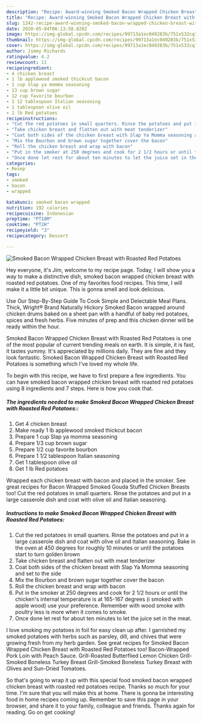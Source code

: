 ```yaml
---
description: "Recipe: Award-winning Smoked Bacon Wrapped Chicken Breast with Roasted Red Potatoes"
title: "Recipe: Award-winning Smoked Bacon Wrapped Chicken Breast with Roasted Red Potatoes"
slug: 1242-recipe-award-winning-smoked-bacon-wrapped-chicken-breast-with-roasted-red-potatoes
date: 2020-05-04T06:13:58.828Z
image: https://img-global.cpcdn.com/recipes/99713a1ec049283b/751x532cq70/smoked-bacon-wrapped-chicken-breast-with-roasted-red-potatoes-recipe-main-photo.jpg
thumbnail: https://img-global.cpcdn.com/recipes/99713a1ec049283b/751x532cq70/smoked-bacon-wrapped-chicken-breast-with-roasted-red-potatoes-recipe-main-photo.jpg
cover: https://img-global.cpcdn.com/recipes/99713a1ec049283b/751x532cq70/smoked-bacon-wrapped-chicken-breast-with-roasted-red-potatoes-recipe-main-photo.jpg
author: Jimmy Richards
ratingvalue: 4.2
reviewcount: 11
recipeingredient:
- 4 chicken breast
- 1 lb applewood smoked thickcut bacon
- 1 cup Slap ya momma seasoning
- 13 cup brown sugar
- 12 cup favorite bourbon
- 1 12 tablespoon Italian seasoning
- 1 tablespoon olive oil
- 1 lb Red potatoes
recipeinstructions:
- "Cut the red potatoes in small quarters. Rinse the potatoes and put in a large casserole dish and coat with olive oil and Italian seasoning. Bake in the oven at 450 degrees for roughly 10 minutes or until the potatoes start to turn golden brown"
- "Take chicken breast and flatten out with meat tenderizer"
- "Coat both sides of the chicken breast with Slap Ya Momma seasoning and set to the side"
- "Mix the Bourbon and brown sugar together cover the bacon"
- "Roll the chicken breast and wrap with bacon"
- "Put in the smoker at 250 degrees and cook for 2 1/2 hours or until the chicken&#39;s internal temperature is at 165-167 degrees (i smoked with apple wood) use your preference. Remember with wood smoke with poultry less is more when it comes to smoke."
- "Once done let rest for about ten minutes to let the juice set in the meat."
categories:
- Resep
tags:
- smoked
- bacon
- wrapped

katakunci: smoked bacon wrapped
nutrition: 192 calories
recipecuisine: Indonesian
preptime: "PT18M"
cooktime: "PT2H"
recipeyield: "3"
recipecategory: Dessert

---
```



![Smoked Bacon Wrapped Chicken Breast with Roasted Red Potatoes](https://img-global.cpcdn.com/recipes/99713a1ec049283b/751x532cq70/smoked-bacon-wrapped-chicken-breast-with-roasted-red-potatoes-recipe-main-photo.jpg)

Hey everyone, it's Jim, welcome to my recipe page. Today, I will show you a way to make a distinctive dish, smoked bacon wrapped chicken breast with roasted red potatoes. One of my favorites food recipes. This time, I will make it a little bit unique. This is gonna smell and look delicious.

Use Our Step-By-Step Guide To Cook Simple and Delectable Meal Plans. Thick, Wright® Brand Naturally Hickory Smoked Bacon wrapped around chicken drums baked on a sheet pan with a handful of baby red potatoes, spices and fresh herbs. Five minutes of prep and this chicken dinner will be ready within the hour.

Smoked Bacon Wrapped Chicken Breast with Roasted Red Potatoes is one of the most popular of current trending meals on earth. It is simple, it is fast, it tastes yummy. It's appreciated by millions daily. They are fine and they look fantastic. Smoked Bacon Wrapped Chicken Breast with Roasted Red Potatoes is something which I've loved my whole life.


To begin with this recipe, we have to first prepare a few ingredients. You can have smoked bacon wrapped chicken breast with roasted red potatoes using 8 ingredients and 7 steps. Here is how you cook that.

##### The ingredients needed to make Smoked Bacon Wrapped Chicken Breast with Roasted Red Potatoes::

1. Get 4 chicken breast
1. Make ready 1 lb applewood smoked thickcut bacon
1. Prepare 1 cup Slap ya momma seasoning
1. Prepare 1/3 cup brown sugar
1. Prepare 1/2 cup favorite bourbon
1. Prepare 1 1/2 tablespoon Italian seasoning
1. Get 1 tablespoon olive oil
1. Get 1 lb Red potatoes


Wrapped each chicken breast with bacon and placed in the smoker. See great recipes for Bacon Wrapped Smoked Gouda Stuffed Chicken Breasts too! Cut the red potatoes in small quarters. Rinse the potatoes and put in a large casserole dish and coat with olive oil and Italian seasoning. 

##### Instructions to make Smoked Bacon Wrapped Chicken Breast with Roasted Red Potatoes:

1. Cut the red potatoes in small quarters. Rinse the potatoes and put in a large casserole dish and coat with olive oil and Italian seasoning. Bake in the oven at 450 degrees for roughly 10 minutes or until the potatoes start to turn golden brown
1. Take chicken breast and flatten out with meat tenderizer
1. Coat both sides of the chicken breast with Slap Ya Momma seasoning and set to the side
1. Mix the Bourbon and brown sugar together cover the bacon
1. Roll the chicken breast and wrap with bacon
1. Put in the smoker at 250 degrees and cook for 2 1/2 hours or until the chicken&#39;s internal temperature is at 165-167 degrees (i smoked with apple wood) use your preference. Remember with wood smoke with poultry less is more when it comes to smoke.
1. Once done let rest for about ten minutes to let the juice set in the meat.


I love smoking my potatoes in foil for easy clean up after. I garnished my smoked potatoes with herbs such as parsley, dill, and chives that were growing fresh from my herb garden. See great recipes for Smoked Bacon Wrapped Chicken Breast with Roasted Red Potatoes too! Bacon-Wrapped Pork Loin with Peach Sauce. Grill-Roasted Butterflied Lemon Chicken Grill-Smoked Boneless Turkey Breast Grill-Smoked Boneless Turkey Breast with Olives and Sun-Dried Tomatoes. 

So that's going to wrap it up with this special food smoked bacon wrapped chicken breast with roasted red potatoes recipe. Thanks so much for your time. I'm sure that you will make this at home. There is gonna be interesting food in home recipes coming up. Remember to save this page in your browser, and share it to your family, colleague and friends. Thanks again for reading. Go on get cooking!
